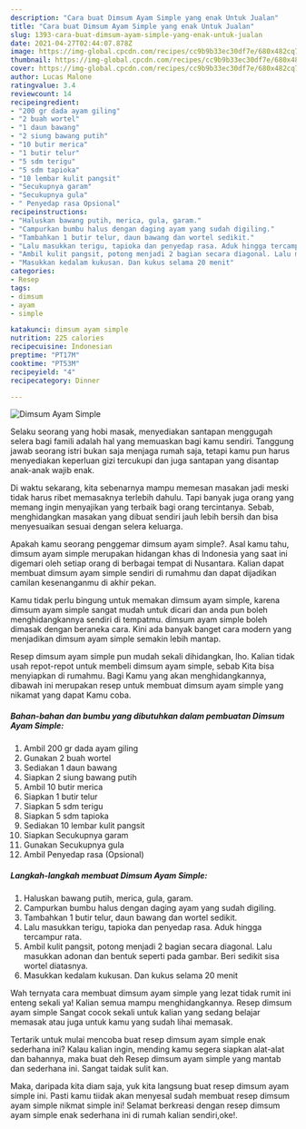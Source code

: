 ```yaml
---
description: "Cara buat Dimsum Ayam Simple yang enak Untuk Jualan"
title: "Cara buat Dimsum Ayam Simple yang enak Untuk Jualan"
slug: 1393-cara-buat-dimsum-ayam-simple-yang-enak-untuk-jualan
date: 2021-04-27T02:44:07.878Z
image: https://img-global.cpcdn.com/recipes/cc9b9b33ec30df7e/680x482cq70/dimsum-ayam-simple-foto-resep-utama.jpg
thumbnail: https://img-global.cpcdn.com/recipes/cc9b9b33ec30df7e/680x482cq70/dimsum-ayam-simple-foto-resep-utama.jpg
cover: https://img-global.cpcdn.com/recipes/cc9b9b33ec30df7e/680x482cq70/dimsum-ayam-simple-foto-resep-utama.jpg
author: Lucas Malone
ratingvalue: 3.4
reviewcount: 14
recipeingredient:
- "200 gr dada ayam giling"
- "2 buah wortel"
- "1 daun bawang"
- "2 siung bawang putih"
- "10 butir merica"
- "1 butir telur"
- "5 sdm terigu"
- "5 sdm tapioka"
- "10 lembar kulit pangsit"
- "Secukupnya garam"
- "Secukupnya gula"
- " Penyedap rasa Opsional"
recipeinstructions:
- "Haluskan bawang putih, merica, gula, garam."
- "Campurkan bumbu halus dengan daging ayam yang sudah digiling."
- "Tambahkan 1 butir telur, daun bawang dan wortel sedikit."
- "Lalu masukkan terigu, tapioka dan penyedap rasa. Aduk hingga tercampur rata."
- "Ambil kulit pangsit, potong menjadi 2 bagian secara diagonal. Lalu masukkan adonan dan bentuk seperti pada gambar. Beri sedikit sisa wortel diatasnya."
- "Masukkan kedalam kukusan. Dan kukus selama 20 menit"
categories:
- Resep
tags:
- dimsum
- ayam
- simple

katakunci: dimsum ayam simple 
nutrition: 225 calories
recipecuisine: Indonesian
preptime: "PT17M"
cooktime: "PT53M"
recipeyield: "4"
recipecategory: Dinner

---
```



![Dimsum Ayam Simple](https://img-global.cpcdn.com/recipes/cc9b9b33ec30df7e/680x482cq70/dimsum-ayam-simple-foto-resep-utama.jpg)

Selaku seorang yang hobi masak, menyediakan santapan menggugah selera bagi famili adalah hal yang memuaskan bagi kamu sendiri. Tanggung jawab seorang istri bukan saja menjaga rumah saja, tetapi kamu pun harus menyediakan keperluan gizi tercukupi dan juga santapan yang disantap anak-anak wajib enak.

Di waktu  sekarang, kita sebenarnya mampu memesan masakan jadi meski tidak harus ribet memasaknya terlebih dahulu. Tapi banyak juga orang yang memang ingin menyajikan yang terbaik bagi orang tercintanya. Sebab, menghidangkan masakan yang dibuat sendiri jauh lebih bersih dan bisa menyesuaikan sesuai dengan selera keluarga. 



Apakah kamu seorang penggemar dimsum ayam simple?. Asal kamu tahu, dimsum ayam simple merupakan hidangan khas di Indonesia yang saat ini digemari oleh setiap orang di berbagai tempat di Nusantara. Kalian dapat membuat dimsum ayam simple sendiri di rumahmu dan dapat dijadikan camilan kesenanganmu di akhir pekan.

Kamu tidak perlu bingung untuk memakan dimsum ayam simple, karena dimsum ayam simple sangat mudah untuk dicari dan anda pun boleh menghidangkannya sendiri di tempatmu. dimsum ayam simple boleh dimasak dengan beraneka cara. Kini ada banyak banget cara modern yang menjadikan dimsum ayam simple semakin lebih mantap.

Resep dimsum ayam simple pun mudah sekali dihidangkan, lho. Kalian tidak usah repot-repot untuk membeli dimsum ayam simple, sebab Kita bisa menyiapkan di rumahmu. Bagi Kamu yang akan menghidangkannya, dibawah ini merupakan resep untuk membuat dimsum ayam simple yang nikamat yang dapat Kamu coba.

<!--inarticleads1-->

##### Bahan-bahan dan bumbu yang dibutuhkan dalam pembuatan Dimsum Ayam Simple:

1. Ambil 200 gr dada ayam giling
1. Gunakan 2 buah wortel
1. Sediakan 1 daun bawang
1. Siapkan 2 siung bawang putih
1. Ambil 10 butir merica
1. Siapkan 1 butir telur
1. Siapkan 5 sdm terigu
1. Siapkan 5 sdm tapioka
1. Sediakan 10 lembar kulit pangsit
1. Siapkan Secukupnya garam
1. Gunakan Secukupnya gula
1. Ambil  Penyedap rasa (Opsional)




<!--inarticleads2-->

##### Langkah-langkah membuat Dimsum Ayam Simple:

1. Haluskan bawang putih, merica, gula, garam.
1. Campurkan bumbu halus dengan daging ayam yang sudah digiling.
1. Tambahkan 1 butir telur, daun bawang dan wortel sedikit.
1. Lalu masukkan terigu, tapioka dan penyedap rasa. Aduk hingga tercampur rata.
1. Ambil kulit pangsit, potong menjadi 2 bagian secara diagonal. Lalu masukkan adonan dan bentuk seperti pada gambar. Beri sedikit sisa wortel diatasnya.
1. Masukkan kedalam kukusan. Dan kukus selama 20 menit




Wah ternyata cara membuat dimsum ayam simple yang lezat tidak rumit ini enteng sekali ya! Kalian semua mampu menghidangkannya. Resep dimsum ayam simple Sangat cocok sekali untuk kalian yang sedang belajar memasak atau juga untuk kamu yang sudah lihai memasak.

Tertarik untuk mulai mencoba buat resep dimsum ayam simple enak sederhana ini? Kalau kalian ingin, mending kamu segera siapkan alat-alat dan bahannya, maka buat deh Resep dimsum ayam simple yang mantab dan sederhana ini. Sangat taidak sulit kan. 

Maka, daripada kita diam saja, yuk kita langsung buat resep dimsum ayam simple ini. Pasti kamu tiidak akan menyesal sudah membuat resep dimsum ayam simple nikmat simple ini! Selamat berkreasi dengan resep dimsum ayam simple enak sederhana ini di rumah kalian sendiri,oke!.


